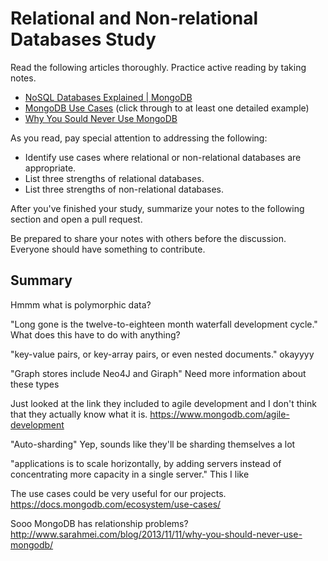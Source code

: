 # Relational and Non-relational Databases Study

Read the following articles thoroughly. Practice active reading by taking notes.

-   [NoSQL Databases Explained | MongoDB](https://www.mongodb.com/nosql-explained)
-   [MongoDB Use Cases](http://docs.mongodb.org/ecosystem/use-cases/) (click
    through to at least one detailed example)
-   [Why You Sould Never Use MongoDB](http://www.sarahmei.com/blog/2013/11/11/why-you-should-never-use-mongodb/)

As you read, pay special attention to addressing the following:

-   Identify use cases where relational or non-relational databases are
    appropriate.
-   List three strengths of relational databases.
-   List three strengths of non-relational databases.

After you've finished your study, summarize your notes to the following section
and open a pull request.

Be prepared to share your notes with others before the discussion. Everyone
should have something to contribute.

## Summary

Hmmm what is polymorphic data?

"Long gone is the twelve-to-eighteen month waterfall development cycle."
What does this have to do with anything?

"key-value pairs, or key-array pairs, or even nested documents."
okayyyy

"Graph stores include Neo4J and Giraph"
Need more information about these types

Just looked at the link they included to agile development and I don't think
that they actually know what it is. https://www.mongodb.com/agile-development

"Auto-sharding"
Yep, sounds like they'll be sharding themselves a lot

"applications is to scale horizontally, by adding servers instead of concentrating more capacity in a single server."
This I like

The use cases could be very useful for our projects.
https://docs.mongodb.com/ecosystem/use-cases/

Sooo MongoDB has relationship problems?
http://www.sarahmei.com/blog/2013/11/11/why-you-should-never-use-mongodb/
